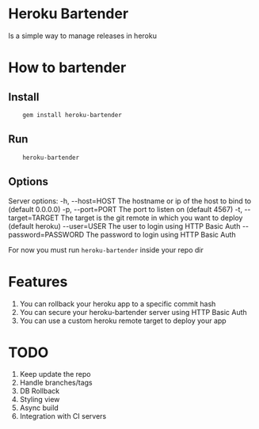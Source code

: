 # Heroku Bartender
Is a simple way to manage releases in heroku

# How to bartender
## Install
        gem install heroku-bartender
## Run
        heroku-bartender
## Options
Server options:
    -h, --host=HOST                  The hostname or ip of the host to bind to (default 0.0.0.0)
    -p, --port=PORT                  The port to listen on (default 4567)
    -t, --target=TARGET              The target is the git remote in which you want to deploy (default heroku)
        --user=USER                  The user to login using HTTP Basic Auth
        --password=PASSWORD          The password to login using HTTP Basic Auth


For now you must run `heroku-bartender` inside your repo dir
# Features
1. You can rollback your heroku app to a specific commit hash
2. You can secure your heroku-bartender server using HTTP Basic Auth
3. You can use a custom heroku remote target to deploy your app

# TODO
1. Keep update the repo
2. Handle branches/tags
3. DB Rollback
4. Styling view
5. Async build
6. Integration with CI servers
